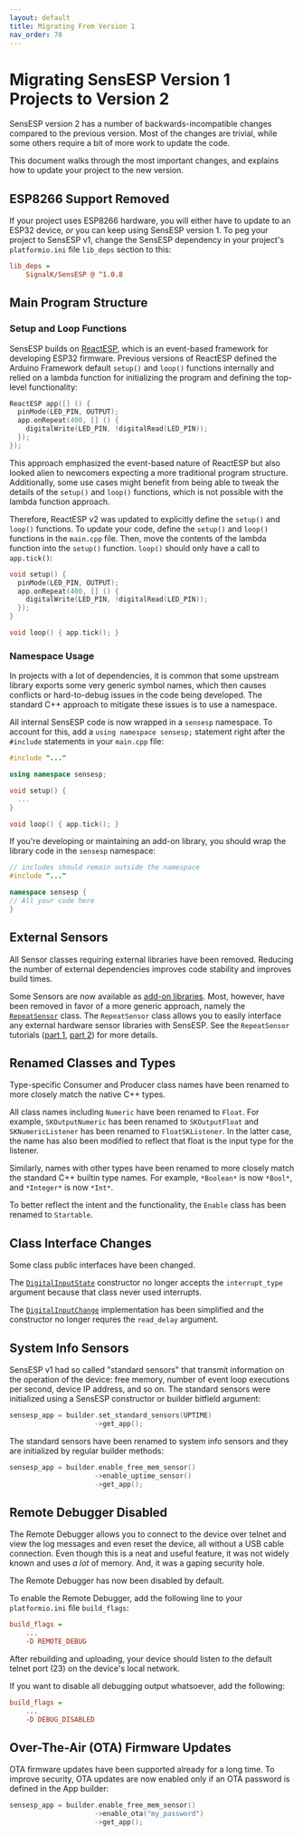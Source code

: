 ```yaml
---
layout: default
title: Migrating From Version 1
nav_order: 70
---
```


# Migrating SensESP Version 1 Projects to Version 2

SensESP version 2 has a number of backwards-incompatible changes compared to the previous version.
Most of the changes are trivial, while some others require a bit of more work to update the code.

This document walks through the most important changes, and explains how to update your project to the new version.

## ESP8266 Support Removed

If your project uses ESP8266 hardware, you will either have to update to an ESP32 device, *or* you can keep using SensESP version 1. To peg your project to SensESP v1, change the SensESP dependency in your project's `platformio.ini` file `lib_deps` section to this:

```ini
lib_deps =
    SignalK/SensESP @ ^1.0.8
```

## Main Program Structure

### Setup and Loop Functions

SensESP builds on [ReactESP](https://github.com/mairas/ReactESP), which is an event-based framework for developing ESP32 firmware.
Previous versions of ReactESP defined the Arduino Framework default `setup()` and `loop()` functions internally and relied on a lambda function for initializing the program and defining the top-level functionality:

```c++
ReactESP app([] () {
  pinMode(LED_PIN, OUTPUT);
  app.onRepeat(400, [] () {
    digitalWrite(LED_PIN, !digitalRead(LED_PIN));
  });
});
```

This approach emphasized the event-based nature of ReactESP but also looked alien to newcomers expecting a more traditional program structure.
Additionally, some use cases might benefit from being able to tweak the details of the `setup()` and `loop()` functions, which is not possible with the lambda function approach.

Therefore, ReactESP v2 was updated to explicitly define the `setup()` and `loop()` functions.
To update your code, define the `setup()` and `loop()` functions in the `main.cpp` file.
Then, move the contents of the lambda function into the `setup()` function. `loop()` should only have a call to `app.tick()`:

```c++
void setup() {
  pinMode(LED_PIN, OUTPUT);
  app.onRepeat(400, [] () {
    digitalWrite(LED_PIN, !digitalRead(LED_PIN));
  });
}

void loop() { app.tick(); }
```

### Namespace Usage

In projects with a lot of dependencies, it is common that some upstream library exports some very generic symbol names, which then causes conflicts or hard-to-debug issues in the code being developed. The standard C++ approach to mitigate these issues is to use a namespace.

All internal SensESP code is now wrapped in a `sensesp` namespace. To account for this, add a `using namespace sensesp;` statement right after the `#include` statements in your `main.cpp` file:

```c++
#include "..."

using namespace sensesp;

void setup() {
  ...
}

void loop() { app.tick(); }
```

If you're developing or maintaining an add-on library, you should wrap the library code in the `sensesp` namespace:

```c++
// includes should remain outside the namespace
#include "..."

namespace sensesp {
// All your code here
}
```

## External Sensors

All Sensor classes requiring external libraries have been removed.
Reducing the number of external dependencies improves code stability and improves build times.

Some Sensors are now available as [add-on libraries](../../additional_resources).
Most, however, have been removed in favor of a more generic approach, namely the [`RepeatSensor`](https://signalk.org/SensESP/generated/docs/classsensesp_1_1_repeat_sensor.html) class.
The `RepeatSensor` class allows you to easily interface any external hardware sensor libraries with SensESP.
See the `RepeatSensor` tutorials ([part 1](../tutorials/bmp280), [part 2](../tutorials/bmp280)) for more details.

## Renamed Classes and Types

Type-specific Consumer and Producer class names have been renamed to more closely match the native C++ types.

All class names including `Numeric` have been renamed to `Float`.
For example, `SKOutputNumeric` has been renamed to `SKOutputFloat` and `SKNumericListener` has been renamed to `FloatSKListener`.
In the latter case, the name has also been modified to reflect that float is the input type for the listener.

Similarly, names with other types have been renamed to more closely match the standard C++ builtin type names. For example, `*Boolean*` is now `*Bool*`, and `*Integer*` is now `*Int*`.

To better reflect the intent and the functionality, the `Enable` class has been renamed to `Startable`.

## Class Interface Changes

Some class public interfaces have been changed.

The [`DigitalInputState`](https://signalk.org/SensESP/generated/docs/classsensesp_1_1_digital_input_state.html) constructor no longer accepts the `interrupt_type` argument because that class never used interrupts.

The [`DigitalInputChange`](https://signalk.org/SensESP/generated/docs/classsensesp_1_1_digital_input_change.html) implementation has been simplified and the constructor no longer requres the `read_delay` argument.

## System Info Sensors

SensESP v1 had so called "standard sensors" that transmit information on the operation of the device: free memory, number of event loop executions per second, device IP address, and so on.
The standard sensors were initialized using a SensESP constructor or builder bitfield argument:

```c++
sensesp_app = builder.set_standard_sensors(UPTIME)
                     ->get_app();
```

The standard sensors have been renamed to system info sensors and they are initialized by regular builder methods:

```c++
sensesp_app = builder.enable_free_mem_sensor()
                     ->enable_uptime_sensor()
                     ->get_app();
```

## Remote Debugger Disabled

The Remote Debugger allows you to connect to the device over telnet and view the log messages and even reset the device, all without a USB cable connection.
Even though this is a neat and useful feature, it was not widely known and uses *a lot* of memory.
And, it was a gaping security hole.

The Remote Debugger has now been disabled by default.

To enable the Remote Debugger, add the following line to your `platformio.ini` file `build_flags`:

```ini
build_flags =
    ...
    -D REMOTE_DEBUG
```

After rebuilding and uploading, your device should listen to the default telnet port (23) on the device's local network.

If you want to disable all debugging output whatsoever, add the following:

```ini
build_flags =
    ...
    -D DEBUG_DISABLED
```

## Over-The-Air (OTA) Firmware Updates

OTA firmware updates have been supported already for a long time.
To improve security, OTA updates are now enabled only if an OTA password is defined in the App builder:

```c++
sensesp_app = builder.enable_free_mem_sensor()
                     ->enable_ota("my_password")
                     ->get_app();
```

